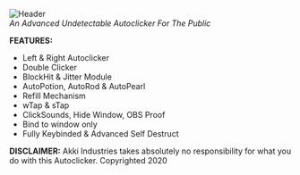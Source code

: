
![Header](https://akki.vip/assets/css/images/header.png)
<br>
<i>An Advanced Undetectable Autoclicker For The Public</i>

**FEATURES:**
- Left & Right Autoclicker
- Double Clicker
- BlockHit & Jitter Module
- AutoPotion, AutoRod & AutoPearl
- Refill Mechanism
- wTap & sTap
- ClickSounds, Hide Window, OBS Proof
- Bind to window only
- Fully Keybinded & Advanced Self Destruct



**DISCLAIMER:**
Akki Industries takes absolutely no responsibility for what you do with this Autoclicker. Copyrighted 2020
